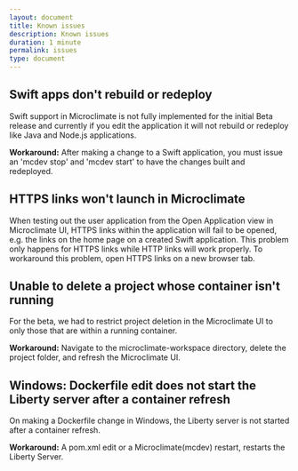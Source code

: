 ```yaml
---
layout: document
title: Known issues
description: Known issues
duration: 1 minute
permalink: issues
type: document
---
```


## Swift apps don't rebuild or redeploy

Swift support in Microclimate is not fully implemented for the initial Beta release and currently if you edit the application it will not rebuild or redeploy like Java and Node.js applications.

**Workaround:** After making a change to a Swift application, you must issue an 'mcdev stop' and 'mcdev start' to have the changes built and redeployed.

## HTTPS links won't launch in Microclimate

When testing out the user application from the Open Application view in Microclimate UI, HTTPS links within the application will fail to be opened, e.g. the links on the home page on a created Swift application. This problem only happens for HTTPS links while HTTP links will work properly. To workaround this problem, open HTTPS links on a new browser tab.

## Unable to delete a project whose container isn't running

For the beta, we had to restrict project deletion in the Microclimate UI to only those that are within a running container.

**Workaround:** Navigate to the microclimate-workspace directory, delete the project folder, and refresh the Microclimate UI.

## Windows: Dockerfile edit does not start the Liberty server after a container refresh

On making a Dockerfile change in Windows, the Liberty server is not started after a container refresh.

**Workaround:** A pom.xml edit or a Microclimate(mcdev) restart, restarts the Liberty Server.
